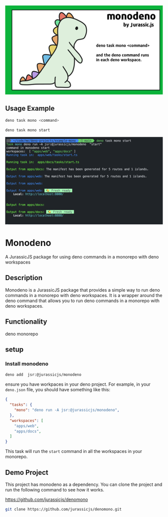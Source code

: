 ![mondeo-hero](./public/monodeno.png)

## Usage Example

```bash
deno task mono <command>
```

```bash
deno task mono start
```

![image](./public/terminal-start.png)

# Monodeno 
A JurassicJS package for using deno commands in a monorepo with deno workspaces

## Description

Monodeno is a JurassicJS package that provides a simple way to run deno commands in a monorepo with deno workspaces. It is a wrapper around the deno command that allows you to run deno commands in a monorepo with deno workspaces.

## Functionality

deno monorepo <command>

## setup

### Install monodeno

```bash
deno add  jsr:@jurassicjs/monodeno
```

ensure you have workpaces in your deno project. For example, in your `deno.json` file, you should have something like this:
```json
{
  "tasks": {
    "mono": "deno run -A jsr:@jurassicjs/monodeno",
  },
  "workspaces": [
    "apps/web",
    "apps/docs",
  ]
}
```

This task will run the `start` command in all the workspaces in your monorepo.

## Demo Project
This project has monodeno as a dependency. You can clone the project and run the following command to see how it works.


https://github.com/jurassicjs/denomono


```bash
git clone https://github.com/jurassicjs/denomono.git
```
